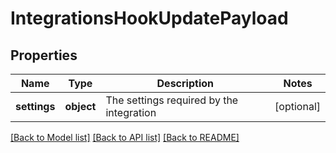 # IntegrationsHookUpdatePayload

## Properties
Name | Type | Description | Notes
------------ | ------------- | ------------- | -------------
**settings** | **object** | The settings required by the integration | [optional] 

[[Back to Model list]](../README.md#documentation-for-models) [[Back to API list]](../README.md#documentation-for-api-endpoints) [[Back to README]](../README.md)

